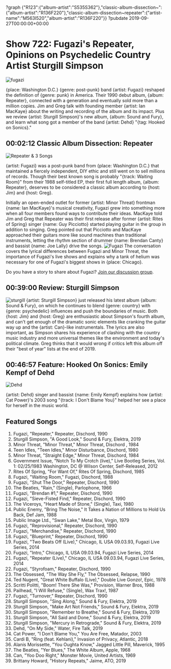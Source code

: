 ?graph {"R123":{"album-artist":"S535S362"},"classic-album-dissection~":{"album-artist":"R136F220"},"classic-album-dissection~repeater":{"artist-name":"M563I520","album-artist":"R136F220"}}
?pubdate 2019-09-27T00:00:00+00:00

# Show 722: Fugazi's Repeater, Opinions on Psychedelic Country Artist Sturgill Simpson

![fugazi](https://sound-images.s3.amazonaws.com/images/2019/fugazi.jpg)

{place: Washington D.C.} {genre: post-punk} band {artist: Fugazi} reshaped the definition of {genre: punk} in America. Their 1990 debut album, {album: Repeater}, connected with a generation and eventually sold more than a million copies. Jim and Greg talk with founding member {artist: Ian MacKaye} about the writing and recording of the album and its impact. Plus we review {artist: Sturgill Simpson}'s new album, {album: Sound and Fury}, and learn what song got a member of the band {artist: Dehd} "{tag: Hooked on Sonics}."

## 00:02:12 Classic Album Dissection: Repeater
![Repeater & 3 Songs](https://is3-ssl.mzstatic.com/image/thumb/Music/v4/f1/49/b5/f149b526-263d-5ce9-3121-67cf2031cfd7/source/600x600bb.jpg "49249818/49249888")

{artist: Fugazi} was a post-punk band from {place: Washington D.C.} that maintained a fiercely independent, DIY ethic and still went on to sell millions of records. Though their best known song is probably "{track: Waiting Room}" from their 1988 self-titled EP, their first full length album, {album: Repeater}, deserves to be considered a classic album according to {host: Jim} and {host: Greg}. 

Initially an open-ended outlet for former {artist: Minor Threat} frontman {name: Ian MacKaye}'s musical creativity, Fugazi grew into something more when all four members found ways to contribute their ideas. MacKaye told Jim and Greg that Repeater was their first release after former {artist: Rites of Spring} singer {name: Guy Picciotto} started playing guitar in the group in addition to singing. Greg pointed out that Picciotto and MacKaye approached their guitars more like sound machines than traditional instruments, letting the rhythm section of drummer {name: Brendan Canty} and bassist {name: Joe Lally} drive the songs. ![Fugazi](https://sound-images.s3.amazonaws.com/images/2019/fugazi3.jpg) The conversation covers the lyrical differences between Fugazi and Minor Threat, the importance of Fugazi's live shows and explains why a tank of helium was necessary for one of Fugazi's biggest shows in {place: Chicago}. 

Do you have a story to share about Fugazi? [Join our discussion group](https://www.facebook.com/groups/370085227250935/).

## 00:39:00 Review: Sturgill Simpson
![sturgill](https://sound-images.s3.amazonaws.com/images/2019/sturgill.jpg)
{artist: Sturgill Simpson} just released his latest album {album: Sound & Fury}, on which he continues to blend {genre: country} with {genre: psychedelic} influences and push the boundaries of music. Both {host: Jim} and {host: Greg} are enthusiastic about Simpson's fourth album, and can't get enough of the dramatic sonic elements like cranking the guitar way up and the {artist: Can}-like instrumentals. The lyrics are also important, as Simpson shares his experience of clashing with the country music industry and more universal themes like the environment and today's political climate. Greg thinks that it would wrong if critics left this album off their "best of year" lists at the end of 2019.

## 00:46:57 Feature: Hooked On Sonics: Emily Kempf of Dehd

![Dehd](https://sound-images.s3.amazonaws.com/images/2019/dehd.png)

{artist: Dehd} singer and bassist {name: Emily Kempf} explains how {artist: Cat Power}'s 2003 song "{track: I Don't Blame You}" helped her see a place for herself in the music world. 

## Featured Songs

1. Fugazi, "Repeater," Repeater, Dischord, 1990
1. Sturgill Simpson, "A Good Look," Sound & Fury, Elektra, 2019
1. Minor Threat, "Minor Threat," Minor Threat, Dischord , 1984
1. Teen Idles, "Teen Idles," Minor Disturbance, Dischord, 1980
1. Minor Threat, "Straight Edge," Minor Threat, Dischord, 1984
1. Government Issue, "Notch To My Crotch (live)," Live Bootleg Series, Vol. 1: 02/25/1983 Washington, DC @ Wilson Center, Self-Released, 2012
1. Rites Of Spring, "For Want Of," Rites Of Spring, Dischord, 1985
1. Fugazi, "Waiting Room," Fugazi, Dischord, 1988
1. Fugazi, "Shut The Door," Repeater, Dischord, 1990
1. The Beatles, "Rain," (Single), Parlophone, 1966
1. Fugazi, "Brendan #1," Repeater, Dischord, 1990
1. Fugazi, "Sieve-Fisted Find," Repeater, Dischord, 1990
1. The Viceroys, "Heart Made of Stone," (Single), Taxi, 1980
1. Public Enemy, "Bring The Noise," It Takes a Nation of Millions to Hold Us Back, Def Jam, 1988
1. Public Image Ltd., "Swan Lake," Metal Box, Virgin, 1979
1. Fugazi, "Reprovisional," Repeater, Dischord, 1990
1. Fugazi, "Merchandise," Repeater, Dischord, 1990
1. Fugazi, "Blueprint," Repeater, Dischord, 1990
1. Fugazi, "Two Beats Off (Live)," Chicago, IL USA 09.03.93, Fugazi Live Series, 2014
1. Fugazi, "Intro," Chicago, IL USA 09.03.94, Fugazi Live Series, 2014
1. Fugazi, "Repeater (Live)," Chicago, IL USA 09.03.94, Fugazi Live Series, 2014
1. Fugazi, "Styrofoam," Repeater, Dischord, 1990
1. The Obsessed, "The Way She Fly," The Obsessed, Relapse, 1990
1. Ted Nugent, "Great White Buffalo (Live)," Double Live Gonzo!, Epic, 1978
1. Scritti Politti, "Boom! There She Was," Provision, Warner Bros, 1988
1. Pailhead, "I Will Refuse," (Single), Wax Trax!, 1987
1. Fugazi, "Turnover," Repeater, Dischord, 1990
1. Sturgill Simpson, "Sing Along," Sound & Fury, Elektra, 2019
1. Sturgill Simpson, "Make Art Not Friends," Sound & Fury, Elektra, 2019
1. Sturgill Simpson, "Remember to Breathe," Sound & Fury, Elektra, 2019
1. Sturgill Simpson, "All Said and Done," Sound & Fury, Elektra, 2019
1. Sturgill Simpson, "Mercury in Retrograde," Sound & Fury, Elektra, 2019
1. Dehd, "On My Side," Water, Fire Talk, 2019
1. Cat Power, "I Don't Blame You," You Are Free, Matador, 2003
1. Cardi B, "Ring (feat. Kehlani)," Invasion of Privacy, Atlantic, 2018
1. Alanis Morissette, "You Oughta Know," Jagged Little Pill, Maverick, 1995
1. The Beatles, "Yer Blues," The White Album, Apple, 1968
1. Can, "Yoo Doo Right," Monster Movie, United Artists, 1969
1. Brittany Howard, "History Repeats," Jaime, ATO, 2019